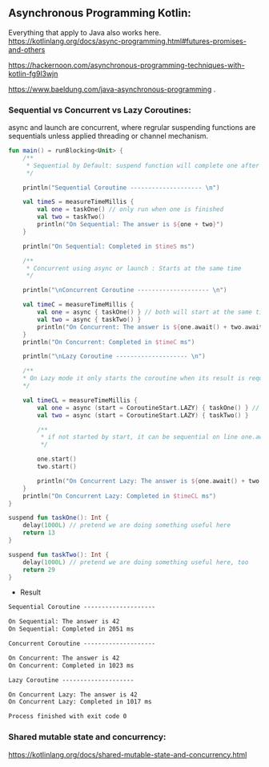 ## Asynchronous Programming Kotlin:
Everything that apply to Java also works here.
https://kotlinlang.org/docs/async-programming.html#futures-promises-and-others

https://hackernoon.com/asynchronous-programming-techniques-with-kotlin-fg9l3wjn

https://www.baeldung.com/java-asynchronous-programming .

### Sequential vs Concurrent vs Lazy Coroutines:
async and launch are concurrent, where regrular suspending functions are sequentials unless applied threading or channel mechanism.
```kotlin
fun main() = runBlocking<Unit> {
    /**
     * Sequential by Default: suspend function will complete one after another
     */

    println("Sequential Coroutine -------------------- \n")

    val timeS = measureTimeMillis {
        val one = taskOne() // only run when one is finished
        val two = taskTwo()
        println("On Sequential: The answer is ${one + two}")
    }

    println("On Sequential: Completed in $timeS ms")

    /**
     * Concurrent using async or launch : Starts at the same time
     */

    println("\nConcurrent Coroutine -------------------- \n")

    val timeC = measureTimeMillis {
        val one = async { taskOne() } // both will start at the same time
        val two = async { taskTwo() }
        println("On Concurrent: The answer is ${one.await() + two.await()}")
    }
    println("On Concurrent: Completed in $timeC ms")

    println("\nLazy Coroutine -------------------- \n")

    /**
    * On Lazy mode it only starts the coroutine when its result is required by await, or if it's Job's start function is invoked.
    */

    val timeCL = measureTimeMillis {
        val one = async (start = CoroutineStart.LAZY) { taskOne() } // both will start at the same time
        val two = async (start = CoroutineStart.LAZY) { taskTwo() }

        /**
         * if not started by start, it can be sequential on line one.await() + two.await()
         */

        one.start()
        two.start()

        println("On Concurrent Lazy: The answer is ${one.await() + two.await()}")
    }
    println("On Concurrent Lazy: Completed in $timeCL ms")
}

suspend fun taskOne(): Int {
    delay(1000L) // pretend we are doing something useful here
    return 13
}

suspend fun taskTwo(): Int {
    delay(1000L) // pretend we are doing something useful here, too
    return 29
}
```

* Result
```txt
Sequential Coroutine -------------------- 

On Sequential: The answer is 42
On Sequential: Completed in 2051 ms

Concurrent Coroutine -------------------- 

On Concurrent: The answer is 42
On Concurrent: Completed in 1023 ms

Lazy Coroutine -------------------- 

On Concurrent Lazy: The answer is 42
On Concurrent Lazy: Completed in 1017 ms

Process finished with exit code 0
```

### Shared mutable state and concurrency:
https://kotlinlang.org/docs/shared-mutable-state-and-concurrency.html